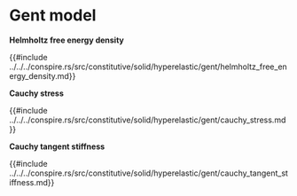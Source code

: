 # Gent model

<!-- cmdrun sed 's/NeoHookean/neo_hookean.html/' ../../../conspire.rs/src/constitutive/solid/hyperelastic/gent/model.md -->

**Helmholtz free energy density**

{{#include ../../../conspire.rs/src/constitutive/solid/hyperelastic/gent/helmholtz_free_energy_density.md}}

**Cauchy stress**

{{#include ../../../conspire.rs/src/constitutive/solid/hyperelastic/gent/cauchy_stress.md}}

**Cauchy tangent stiffness**

{{#include ../../../conspire.rs/src/constitutive/solid/hyperelastic/gent/cauchy_tangent_stiffness.md}}

